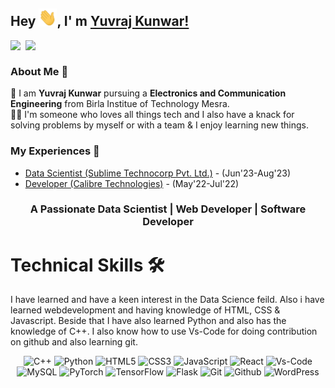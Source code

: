 ## Hey <img src="Hi.gif" width="29px">, I' m [Yuvraj Kunwar!](https://www.linkedin.com/in/yuvrajkunwar/) 
<!--
**yuvraj2304/yuvraj2304** is a ✨ _special_ ✨ repository because its `README.md` (this file) appears on your GitHub profile.

Here are some ideas to get you started:

- 🔭 I’m currently working on ...
- 🌱 I’m currently learning ...
- 👯 I’m looking to collaborate on ...
- 🤔 I’m looking for help with ...
- 💬 Ask me about ...
- 📫 How to reach me: ...
- 😄 Pronouns: ...
- ⚡ Fun fact: ...
-->


<a href="https://www.linkedin.com/in/yuvrajkunwar/">
  <img align="left" width="24px" src="https://cdn.simpleicons.org/linkedin"  />
</a>
<a href="mailto:yuvraj.bitd@gmail.com">
  <img align="left" width="26px" src="https://cdn.simpleicons.org/gmail" />
</a>



<br />

### About Me 🚀
🌱 I am <b>Yuvraj Kunwar</b> pursuing a <b>Electronics and Communication Engineering</b> from Birla Institue of Technology Mesra. </br>
👨‍💻  I'm someone who loves all things tech and I also have a knack for solving problems by myself or with a team & I enjoy learning new things. </br>

### My Experiences 🙌
- [Data Scientist (Sublime Technocorp Pvt. Ltd.)](https://www.sublimetechnocorp.com/) - (Jun'23-Aug'23)
- [Developer (Calibre Technologies)](https://calibretech.com/) - (May'22-Jul'22)





<h3 align="center">A Passionate Data Scientist | Web Developer | Software Developer </h3>


   <h1>Technical Skills 🛠</h1>
   
I have learned and have a keen interest in the Data Science feild. Also i have learned webdevelopment and having knowledge of HTML, CSS & Javascript. Beside that I have also learned Python and also has the knowledge of C++. I also know how to use Vs-Code for doing contribution on github and also learning git.

<p align="center"> 
<img alt="C++" src="https://img.shields.io/badge/c++-%2300599C.svg?&style=for-the-badge&logo=c%2B%2B&ogoColor=white" />
<img alt="Python" src="https://img.shields.io/badge/python-%2314354C.svg?style=for-the-badge&logo=python&logoColor=white"/>
<img alt="HTML5" src="https://img.shields.io/badge/html5-%23E34F26.svg?&style=for-the-badge&logo=html5&logoColor=white" />
<img alt="CSS3" src="https://img.shields.io/badge/css3-%231572B6.svg?&style=for-the-badge&logo=css3&logoColor=white" />
<img alt="JavaScript" src="https://img.shields.io/badge/javascript-%23323330.svg?&style=for-the-badge&logo=javascript&logoColor=%23F7DF1E" />
<img alt="React" src=https://img.shields.io/badge/React-20232A?style=for-the-badge&logo=react&logoColor=61DAFB />
<img alt="Vs-Code" src="https://img.shields.io/badge/Editor-VSCode-blue?style=for-the-badge&logo=visual-studio-code&logoColor=white" />
<img alt="MySQL" src="https://img.shields.io/badge/MySQL-005C84?style=for-the-badge&logo=mysql&logoColor=white" />
<img alt="PyTorch" src=  https://img.shields.io/badge/PyTorch-EE4C2C?style=for-the-badge&logo=pytorch&logoColor=white />
<img alt="TensorFlow" src= https://img.shields.io/badge/TensorFlow-FF6F00?style=for-the-badge&logo=tensorflow&logoColor=white />
<img alt="Flask" src= https://img.shields.io/badge/Flask-000000?style=for-the-badge&logo=flask&logoColor=white />
<img alt="Git" src="https://img.shields.io/badge/-Git-black?style=for-the-badge&logo=git" />
<img alt="Github" src="https://img.shields.io/badge/-GitHub-181717?style=for-the-badge&logo=github" /> 
<img alt="WordPress" src=  https://img.shields.io/badge/Wordpress-21759B?style=for-the-badge&logo=wordpress&logoColor=white />
</p>

  



</div>
